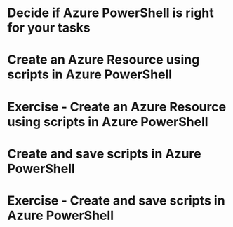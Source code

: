 # Decide if Azure PowerShell is right for your tasks

# Create an Azure Resource using scripts in Azure PowerShell

# Exercise - Create an Azure Resource using scripts in Azure PowerShell

# Create and save scripts in Azure PowerShell

# Exercise - Create and save scripts in Azure PowerShell